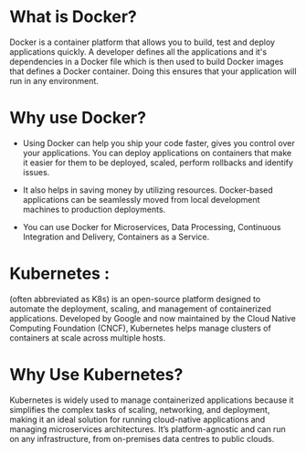# What is Docker?

Docker is a container platform that allows you to build, test and deploy applications quickly.
A developer defines all the applications and it's dependencies in a Docker file which is then used to build Docker images that defines a Docker container.
Doing this ensures that your application will run in any environment.

# Why use Docker?

- Using Docker can help you ship your code faster, gives you control over your applications. You can deploy applications on containers that make it easier for them to be deployed, scaled, perform rollbacks and identify issues.

- It also helps in saving money by utilizing resources. Docker-based applications can be seamlessly moved
  from local development machines to production deployments.
- You can use Docker for Microservices, Data Processing, Continuous Integration and Delivery, Containers as a Service.

# **Kubernetes** :
 (often abbreviated as K8s) is an open-source platform designed to automate the deployment, scaling, and management of containerized applications. Developed by Google and now maintained by the Cloud Native Computing Foundation (CNCF), Kubernetes helps manage clusters of containers at scale across multiple hosts.

# Why Use Kubernetes?

Kubernetes is widely used to manage containerized applications because it simplifies the complex tasks of scaling, networking, and deployment, making it an ideal solution for running cloud-native applications and managing microservices architectures. It’s platform-agnostic and can run on any infrastructure, from on-premises data centres to public clouds.
